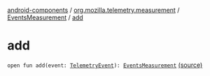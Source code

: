 [android-components](../../index.md) / [org.mozilla.telemetry.measurement](../index.md) / [EventsMeasurement](index.md) / [add](./add.md)

# add

`open fun add(event: `[`TelemetryEvent`](../../org.mozilla.telemetry.event/-telemetry-event/index.md)`): `[`EventsMeasurement`](index.md) [(source)](https://github.com/mozilla-mobile/android-components/blob/master/components/service/telemetry/src/main/java/org/mozilla/telemetry/measurement/EventsMeasurement.java#L53)